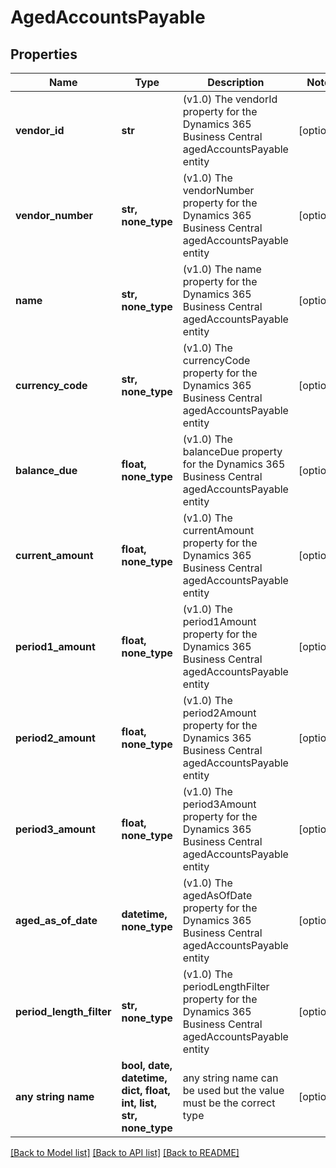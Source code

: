 # AgedAccountsPayable


## Properties
Name | Type | Description | Notes
------------ | ------------- | ------------- | -------------
**vendor_id** | **str** | (v1.0) The vendorId property for the Dynamics 365 Business Central agedAccountsPayable entity | [optional] 
**vendor_number** | **str, none_type** | (v1.0) The vendorNumber property for the Dynamics 365 Business Central agedAccountsPayable entity | [optional] 
**name** | **str, none_type** | (v1.0) The name property for the Dynamics 365 Business Central agedAccountsPayable entity | [optional] 
**currency_code** | **str, none_type** | (v1.0) The currencyCode property for the Dynamics 365 Business Central agedAccountsPayable entity | [optional] 
**balance_due** | **float, none_type** | (v1.0) The balanceDue property for the Dynamics 365 Business Central agedAccountsPayable entity | [optional] 
**current_amount** | **float, none_type** | (v1.0) The currentAmount property for the Dynamics 365 Business Central agedAccountsPayable entity | [optional] 
**period1_amount** | **float, none_type** | (v1.0) The period1Amount property for the Dynamics 365 Business Central agedAccountsPayable entity | [optional] 
**period2_amount** | **float, none_type** | (v1.0) The period2Amount property for the Dynamics 365 Business Central agedAccountsPayable entity | [optional] 
**period3_amount** | **float, none_type** | (v1.0) The period3Amount property for the Dynamics 365 Business Central agedAccountsPayable entity | [optional] 
**aged_as_of_date** | **datetime, none_type** | (v1.0) The agedAsOfDate property for the Dynamics 365 Business Central agedAccountsPayable entity | [optional] 
**period_length_filter** | **str, none_type** | (v1.0) The periodLengthFilter property for the Dynamics 365 Business Central agedAccountsPayable entity | [optional] 
**any string name** | **bool, date, datetime, dict, float, int, list, str, none_type** | any string name can be used but the value must be the correct type | [optional]

[[Back to Model list]](../README.md#documentation-for-models) [[Back to API list]](../README.md#documentation-for-api-endpoints) [[Back to README]](../README.md)


